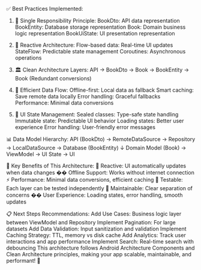 ✅ Best Practices Implemented:

1. 🎯 Single Responsibility Principle:
BookDto: API data representation
BookEntity: Database storage representation
Book: Domain business logic representation
BookUiState: UI presentation representation

2. 🚀 Reactive Architecture:
Flow-based data: Real-time UI updates
StateFlow: Predictable state management
Coroutines: Asynchronous operations

3. 🏛️ Clean Architecture Layers:
API → BookDto → Book → BookEntity → Book (Redundant conversions)

4. 🔄 Efficient Data Flow:
Offline-first: Local data as fallback
Smart caching: Save remote data locally
Error handling: Graceful fallbacks
Performance: Minimal data conversions

5. 🎨 UI State Management:
Sealed classes: Type-safe state handling
Immutable state: Predictable UI behavior
Loading states: Better user experience
Error handling: User-friendly error messages

📊 Data Model Hierarchy:
API (BookDto) → RemoteDataSource → Repository → LocalDataSource → Database (BookEntity)
                                    ↓
                              Domain Model (Book) → ViewModel → UI State → UI


🚀 Key Benefits of This Architecture:
🔄 Reactive: UI automatically updates when data changes
�� Offline Support: Works without internet connection
⚡ Performance: Minimal data conversions, efficient caching
🧪 Testable: Each layer can be tested independently
🔧 Maintainable: Clear separation of concerns
�� User Experience: Loading states, error handling, smooth updates

📋 Next Steps Recommendations:
Add Use Cases: Business logic layer between ViewModel and Repository
Implement Pagination: For large datasets
Add Data Validation: Input sanitization and validation
Implement Caching Strategy: TTL, memory vs disk cache
Add Analytics: Track user interactions and app performance
Implement Search: Real-time search with debouncing
This architecture follows Android Architecture Components and Clean Architecture principles, making your app scalable, maintainable, and performant! 🎉

